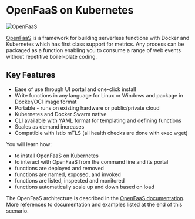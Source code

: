 # OpenFaaS on Kubernetes #

![OpenFaaS](/javajon/courses/kubernetes-serverless/openfaas/assets/openfaas.png "OpenFaaS serverless framework")

[OpenFaaS](https://www.openfaas.com/) is a framework for building serverless functions with Docker and Kubernetes which has first class support for metrics. Any process can be packaged as a function enabling you to consume a range of web events without repetitive boiler-plate coding.

## Key Features ##

- Ease of use through UI portal and one-click install
- Write functions in any language for Linux or Windows and  package in Docker/OCI image format
- Portable - runs on existing hardware or public/private cloud
- Kubernetes and Docker Swarm native
- CLI available with YAML format for templating and defining functions
- Scales as demand increases
- Compatible with Istio mTLS (all health checks are done with exec wget)

You will learn how:

- to install OpenFaaS on Kubernetes
- to interact with OpenFaaS from the command line and its portal
- functions are deployed and removed
- functions are named, exposed, and invoked
- functions are listed, inspected and monitored
- functions automatically scale up and down based on load

The OpenFaaS architecture is described in the [OpenFaaS documentation](https://docs.openfaas.com/). More references to documentation and examples listed at the end of this scenario.
